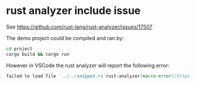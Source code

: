 # rust analyzer include issue

See https://github.com/rust-lang/rust-analyzer/issues/17507

The demo project could be compiled and ran by:

```bash
cd project
cargo build && cargo run
```

However in VSCode the rust analyzer will report the following error:

```md
failed to load file `../../snippet.rs`rust-analyzer[macro-error](https://rust-analyzer.github.io/manual.html#macro-error)
```
